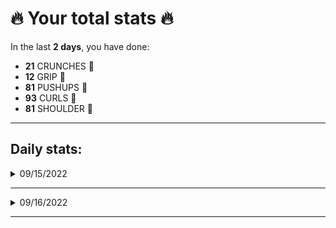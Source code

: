# 🔥 Your total stats 🔥
In the last **2 days**, you have done:

- **21** CRUNCHES 💪
- **12** GRIP 💪
- **81** PUSHUPS 💪
- **93** CURLS 💪
- **81** SHOULDER 💪

---
## Daily stats:

<details>
<summary>09/15/2022</summary>

- **GRIP:** 12
- **PUSHUPS:** 60
- **CURLS:** 72
- **SHOULDER:** 60
</details>

---


<details>
<summary>09/16/2022</summary>

- **CRUNCHES:** 21
- **GRIP:** 0
- **PUSHUPS:** 21
- **CURLS:** 21
- **SHOULDER:** 21
</details>

---


